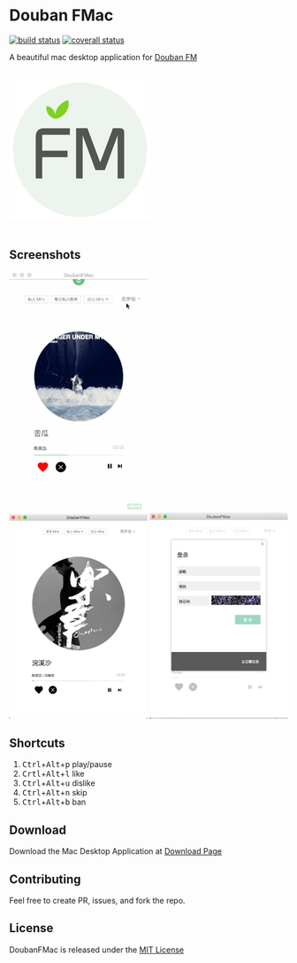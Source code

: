 # Douban FMac

[![build status][travis-image]][travis-url]
[![coverall status][coveralls-image]][coveralls-url]

A beautiful mac desktop application for [Douban FM](http://douban.fm)

<br/>
<img src="static/logo.png" alt="DoubanFMac" width="256px" />
<br/> <br/>

## Screenshots

<img src="static/screenshots/demo.gif" alt="demo" width="250px" />
<br/>
<img src="static/screenshots/screenshot-app.png" alt="screenshot" width="250px" />
<img src="static/screenshots/screenshot-login.png" alt="screenshot" width="250px" />

## Shortcuts

1. <kbd>Ctrl</kbd>+<kbd>Alt</kbd>+<kbd>p</kbd> play/pause
2. <kbd>Crtl</kbd>+<kbd>Alt</kbd>+<kbd>l</kbd> like
3. <kbd>Ctrl</kbd>+<kbd>Alt</kbd>+<kbd>u</kbd> dislike
4. <kbd>Ctrl</kbd>+<kbd>Alt</kbd>+<kbd>n</kbd> skip
5. <kbd>Ctrl</kbd>+<kbd>Alt</kbd>+<kbd>b</kbd> ban

## Download

Download the Mac Desktop Application at [Download Page](http://darmody.github.io/DoubanFMac/)

[travis-image]: https://img.shields.io/travis/Darmody/DoubanFMac/master.svg
[travis-url]: https://travis-ci.org/Darmody/DoubanFMac
[coveralls-image]: https://img.shields.io/coveralls/Darmody/DoubanFMac/master.svg
[coveralls-url]: https://coveralls.io/github/Darmody/DoubanFMac
[version-image]: https://img.shields.io/badge/version-beta-blue.svg
[version-url]: https://github.com/Darmody/DoubanFMac/releases

## Contributing

Feel free to create PR, issues, and fork the repo.

## License

DoubanFMac is released under the [MIT License](http://www.opensource.org/licenses/MIT)
